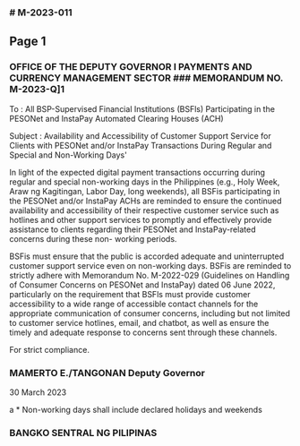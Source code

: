### # M-2023-011

## Page 1

### OFFICE OF THE DEPUTY GOVERNOR I PAYMENTS AND CURRENCY MANAGEMENT SECTOR ### MEMORANDUM NO. M-2023-Q]1

To : All BSP-Supervised Financial Institutions (BSFls) Participating in the PESONet and InstaPay Automated Clearing Houses (ACH)

Subject : Availability and Accessibility of Customer Support Service for Clients with PESONet and/or InstaPay Transactions During Regular and Special and Non-Working Days'

In light of the expected digital payment transactions occurring during regular and special non-working days in the Philippines (e.g., Holy Week, Araw ng Kagitingan, Labor Day, long weekends), all BSFis participating in the PESONet and/or InstaPay ACHs are reminded to ensure the continued availability and accessibility of their respective customer service such as hotlines and other support services to promptly and effectively provide assistance to clients regarding their PESONet and InstaPay-related concerns during these non- working periods.

BSFis must ensure that the public is accorded adequate and uninterrupted customer support service even on non-working days. BSFis are reminded to strictly adhere with Memorandum No. M-2022-029 (Guidelines on Handling of Consumer Concerns on PESONet and InstaPay) dated 06 June 2022, particularly on the requirement that BSFls must provide customer accessibility to a wide range of accessible contact channels for the appropriate communication of consumer concerns, including but not limited to customer service hotlines, email, and chatbot, as well as ensure the timely and adequate response to concerns sent through these channels.

For strict compliance.

### MAMERTO E./TANGONAN Deputy Governor

30 March 2023

a * Non-working days shall include declared holidays and weekends

### BANGKO SENTRAL NG PILIPINAS 